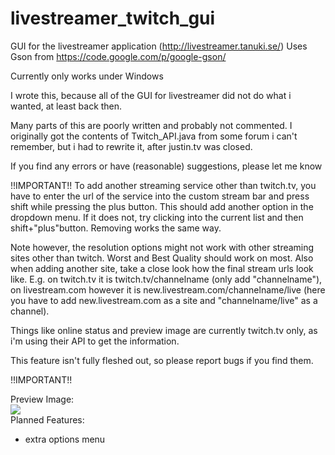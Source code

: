 livestreamer_twitch_gui
=======================
GUI for the livestreamer application (http://livestreamer.tanuki.se/)
Uses Gson from https://code.google.com/p/google-gson/

Currently only works under Windows

I wrote this, because all of the GUI for livestreamer did not do what i wanted, at least back then.

Many parts of this are poorly written and probably not commented.
I originally got the contents of Twitch_API.java from some forum i can't remember, 
but i had to rewrite it, after justin.tv was closed.

If you find any errors or have (reasonable) suggestions, please let me know

!!IMPORTANT!!
To add another streaming service other than twitch.tv, you have to enter the url of the service into the custom stream bar and press shift while pressing the plus button.
This should add another option in the dropdown menu. If it does not, try clicking into the current list and then shift+"plus"button. Removing works the same way.

Note however, the resolution options might not work with other streaming sites other than twitch. Worst and Best Quality should work on most. Also when adding another site, take a close look how the final stream urls look like.
E.g. on twitch.tv it is twitch.tv/channelname (only add "channelname"), on livestream.com however it is new.livestream.com/channelname/live (here you have to add new.livestream.com as a site and "channelname/live" as a channel).

Things like online status and preview image are currently twitch.tv only, as i'm using their API to get the information.

This feature isn't fully fleshed out, so please report bugs if you find them.

!!IMPORTANT!!

Preview Image:<br>
<img width="auto" height="auto" src="https://github.com/westerwave/livestreamer_twitch_gui/blob/master/preview.png"></img>
<br>
Planned Features:<br>
- extra options menu
